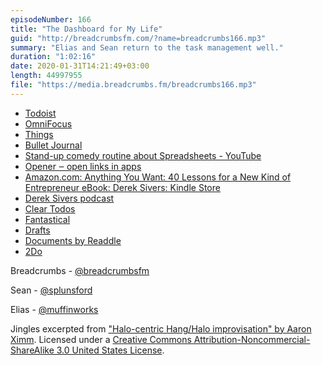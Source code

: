 ```yaml
---
episodeNumber: 166
title: "The Dashboard for My Life"
guid: "http://breadcrumbsfm.com/?name=breadcrumbs166.mp3"
summary: "Elias and Sean return to the task management well."
duration: "1:02:16"
date: 2020-01-31T14:21:49+03:00
length: 44997955
file: "https://media.breadcrumbs.fm/breadcrumbs166.mp3"
---
```


- [Todoist](https://todoist.com/)
- [OmniFocus](https://www.omnigroup.com/omnifocus/)
- [Things](https://culturedcode.com/things/)
- [Bullet Journal](https://bulletjournal.com/)
- [Stand-up comedy routine about Spreadsheets - YouTube](https://youtu.be/UBX2QQHlQ_I)
- [Opener ‒ open links in apps](https://apps.apple.com/us/app/opener-open-links-in-apps/id989565871?uo=4)
- [Amazon.com: Anything You Want: 40 Lessons for a New Kind of Entrepreneur eBook: Derek Sivers: Kindle Store](http://www.amazon.com/dp/B00SI0B5FS/?tag=breadcrumbsfm-20)
- [Derek Sivers podcast](https://sivers.org/podcast)
- [Clear Todos](https://apps.apple.com/us/app/clear-todos/id493136154?uo=4)
- [Fantastical](https://flexibits.com/fantastical)
- [Drafts](https://getdrafts.com/)
- [Documents by Readdle](https://apps.apple.com/us/app/documents-by-readdle/id364901807?uo=4)
- [2Do](https://www.2doapp.com/)

Breadcrumbs - [@breadcrumbsfm](https://twitter.com/breadcrumbsfm)

Sean - [@splunsford](https://twitter.com/splunsford)

Elias - [@muffinworks](https://twitter.com/muffinworks)

Jingles excerpted from ["Halo-centric Hang/Halo improvisation" by Aaron Ximm](http://freemusicarchive.org/music/aaron_ximm/handpans_and_the_hang/). Licensed under a [Creative Commons Attribution-Noncommercial-ShareAlike 3.0 United States License](http://creativecommons.org/licenses/by-nc-sa/3.0/us/).